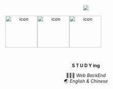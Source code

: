 <div align="center">
  <img src="https://capsule-render.vercel.app/api?type=soft&color=ffdae9&height=100&section=header&text=Nyung's%20GITHUB%20💕&fontSize=50&animation=fadeIn&fontColor=463c3e" />
<br>
<br>
<div style="display: flex; align-items: flex-start;"><img src="https://techstack-generator.vercel.app/ts-icon.svg" alt="icon" width="100" height="100" /><img src="https://techstack-generator.vercel.app/java-icon.svg" alt="icon" width="100" height="100" /><img src="https://techstack-generator.vercel.app/cpp-icon.svg" alt="icon" width="100" height="100" /></div>

<br>
<br>

<b>S T U D Y ing</b>

👩🏻‍💻 <i>Web BackEnd</i> <br>
🌏 <i>English & Chinese</i>

</div>
